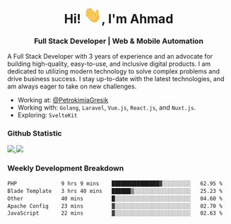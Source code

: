 <h1 align="center">Hi! <img src="https://raw.githubusercontent.com/ABSphreak/ABSphreak/master/gifs/Hi.gif" width="40px" />, I'm Ahmad</h1>


<h3 align="center">Full Stack Developer | Web & Mobile Automation </h3>

A Full Stack Developer with 3 years of experience and an advocate for building high-quality, easy-to-use, and inclusive digital products. I am dedicated to utilizing modern technology to solve complex problems and drive business success. I stay up-to-date with the latest technologies, and am always eager to take on new challenges.


- Working at: [@PetrokimiaGresik](https://petrokimia-gresik.com)
- Working with: `Golang`, `Laravel`, `Vue.js`, `React.js`, and `Nuxt.js`.
- Exploring: `SvelteKit`

  
### Github Statistic
<p align="left">
<a href="https://github.com/ahmadlaiq97">
  <img height="180em" src="https://github-readme-stats-eight-theta.vercel.app/api?username=ahmadlaiq&show_icons=true&theme=algolia&include_all_commits=true&count_private=true"/>
  <img height="180em" src="https://github-readme-stats-eight-theta.vercel.app/api/top-langs/?username=ahmadlaiq&layout=compact&langs_count=8&theme=algolia"/>
</a>
</p>


### Weekly Development Breakdown
<!--START_SECTION:waka-->

```txt
PHP              9 hrs 9 mins    ███████████████▓░░░░░░░░░   62.95 %
Blade Template   3 hrs 40 mins   ██████▒░░░░░░░░░░░░░░░░░░   25.23 %
Other            40 mins         █░░░░░░░░░░░░░░░░░░░░░░░░   04.60 %
Apache Config    23 mins         ▓░░░░░░░░░░░░░░░░░░░░░░░░   02.70 %
JavaScript       22 mins         ▓░░░░░░░░░░░░░░░░░░░░░░░░   02.63 %
```

<!--END_SECTION:waka-->
